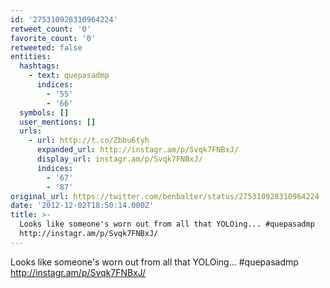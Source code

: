 ```yaml
---
id: '275310928310964224'
retweet_count: '0'
favorite_count: '0'
retweeted: false
entities:
  hashtags:
    - text: quepasadmp
      indices:
        - '55'
        - '66'
  symbols: []
  user_mentions: []
  urls:
    - url: http://t.co/Zbbu6tyh
      expanded_url: http://instagr.am/p/Svqk7FNBxJ/
      display_url: instagr.am/p/Svqk7FNBxJ/
      indices:
        - '67'
        - '87'
original_url: https://twitter.com/benbalter/status/275310928310964224
date: '2012-12-02T18:50:14.000Z'
title: >-
  Looks like someone's worn out from all that YOLOing... #quepasadmp
  http://instagr.am/p/Svqk7FNBxJ/
---
```


Looks like someone's worn out from all that YOLOing... #quepasadmp http://instagr.am/p/Svqk7FNBxJ/
